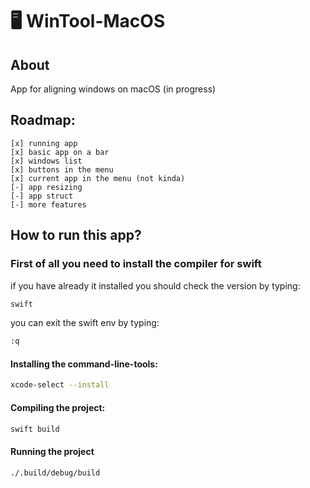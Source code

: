# 🖥️ WinTool-MacOS
## About
App for aligning windows on macOS (in progress)
## Roadmap:
    [x] running app
    [x] basic app on a bar
    [x] windows list
    [x] buttons in the menu
    [x] current app in the menu (not kinda)
    [-] app resizing
    [-] app struct
    [-] more features
## How to run this app?
### First of all you need to install the compiler for swift
if you have already it installed you should check the version by typing:
```zsh
swift
```
you can exit the swift env by typing:
```zsh
:q
```
#### Installing the command-line-tools:
```zsh
xcode-select --install
```
#### Compiling the project:
```zsh
swift build
```
#### Running the project
```zsh
./.build/debug/build
```
